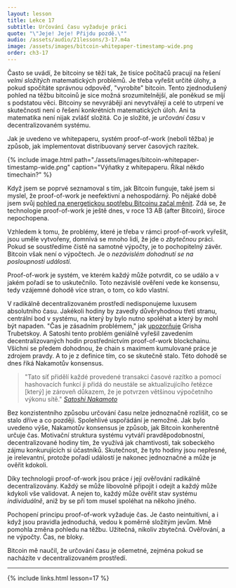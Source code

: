 ```yaml
---
layout: lesson
title: Lekce 17
subtitle: Určování času vyžaduje práci
quote: "\"Jeje! Jeje! Přijdu pozdě.\""
audio: /assets/audio/21lessons/3-17.m4a
image: /assets/images/bitcoin-whitepaper-timestamp-wide.png
order: ch3-17
---
```


Často se uvádí, že bitcoiny se těží tak, že tisíce počítačů pracují 
na řešení *velmi složitých* matematických problémů. Je třeba vyřešit 
určité úlohy, a pokud spočítáte správnou odpověď, "vyrobíte" bitcoin. 
Tento zjednodušený pohled na těžbu bitcoinů je sice možná srozumitelnější, 
ale poněkud se míjí s podstatou věci. Bitcoiny se nevyrábějí ani 
nevytvářejí a celé to utrpení ve skutečnosti není o řešení konkrétních 
matematických úloh. Ani ta matematika není nijak zvlášť složitá. Co je 
složité, je *určování času* v decentralizovaném systému.

Jak je uvedeno ve whitepaperu, systém proof-of-work (neboli těžba) je 
způsob, jak implementovat distribuovaný server časových razítek.

{% include image.html path="./assets/images/bitcoin-whitepaper-timestamp-wide.png" caption="Výňatky z whitepaperu. Říkal někdo timechain?" %}

Když jsem se poprvé seznamoval s tím, jak Bitcoin funguje, také jsem si 
myslel, že proof-of-work je neefektivní a nehospodárný. Po nějaké době 
jsem svůj [pohled na energetickou spotřebu Bitcoinu začal měnit][energy]. 
Zdá se, že technologie proof-of-work je ještě dnes, v roce 13 AB (after Bitcoin), 
široce nepochopena.

Vzhledem k tomu, že problémy, které je třeba v rámci proof-of-work vyřešit, 
jsou uměle vytvořeny, domnívá se mnoho lidí, že jde o *zbytečnou* práci. 
Pokud se soustředíme čistě na samotné výpočty, je to pochopitelný závěr. 
Bitcoin však není o výpočtech. Je o *nezávislém dohodnutí se na posloupnosti 
událostí.*

Proof-of-work je systém, ve kterém každý může potvrdit, co se událo a v jakém 
pořadí se to uskutečnilo. Toto nezávislé ověření vede ke konsensu, tedy 
vzájemné dohodě více stran, o tom, co kdo vlastní.

V radikálně decentralizovaném prostředí nedisponujeme luxusem absolutního 
času. Jakékoli hodiny by zavedly důvěryhodnou třetí stranu, centrální bod 
v systému, na který by bylo nutno spoléhat a který by mohl být napaden. 
"Čas je zásadním problémem," jak [upozorňuje][points out] Grisha Trubetskoy. A Satoshi 
tento problém geniálně vyřešil zavedením decentralizovaných hodin 
prostřednictvím proof-of-work blockchainu. Všichni se předem dohodnou, 
že chain s maximem kumulované práce je zdrojem pravdy. A to je z definice 
tím, co se skutečně stalo. Této dohodě se dnes říká Nakamotův konsensus.

> "Tato síť přidělí každé provedené transakci časové razítko a pomocí hashovacích 
> funkcí ji přidá do neustále se aktualizujícího řetězce [který] je zároveň důkazem, 
> že je potvrzen většinou výpočetního výkonu sítě."
> <cite>[Satoshi Nakamoto][whitepaper]</cite>

Bez konzistentního způsobu určování času nelze jednoznačně rozlišit, co se stalo 
dříve a co později. Spolehlivé uspořádání je nemožné. Jak bylo uvedeno 
výše, Nakamotův konsensus je způsob, jak Bitcoin konherentně určuje čas. 
Motivační struktura systému vytváří pravděpodobnostní, decentralizované hodiny 
tím, že využívá jak chamtivosti, tak sobeckého zájmu konkurujících si účastníků. 
Skutečnost, že tyto hodiny jsou nepřesné, je irelevantní, protože pořadí 
událostí je nakonec jednoznačné a může je ověřit kdokoli.

Díky technologii proof-of-work jsou práce *i* její ověřování radikálně 
decentralizovány. Každý se může libovolně připojit i odejít a každý může 
kdykoli vše validovat. A nejen to, každý může ověřit stav systému *individuálně*, 
aniž by se při tom musel spoléhat na někoho jiného.

Pochopení principu proof-of-work vyžaduje čas. Je často neintuitivní, a i když 
jsou pravidla jednoduchá, vedou k poměrně složitým jevům. Mně pomohla změna 
pohledu na těžbu. Užitečná, nikoliv zbytečná. Ověřování, a ne výpočty. 
Čas, ne bloky.

Bitcoin mě naučil, že určování času je ošemetné, zejména pokud se nacházíte 
v decentralizovaném prostředí.

---

{% include links.html lesson=17 %}

[points out]: https://grisha.org/blog/2018/01/23/explaining-proof-of-work/
[energy]: https://dergigi.com/2018/06/10/bitcoin-s-energy-consumption/
[whitepaper]: https://bitcoin.org/bitcoin.pdf

[pow-efficient]: https://blog.picks.co/pow-is-efficient-aa3d442754d3
[pow-anatomy]: https://bitcointechtalk.com/the-anatomy-of-proof-of-work-98c85b6f6667
[bw-mining]: https://en.bitcoin.it/wiki/Mining
[bw-supply]: https://en.bitcoin.it/wiki/Controlled_supply

<!-- Wikipedia -->
[alice]: https://en.wikipedia.org/wiki/Alice%27s_Adventures_in_Wonderland
[carroll]: https://en.wikipedia.org/wiki/Lewis_Carroll
